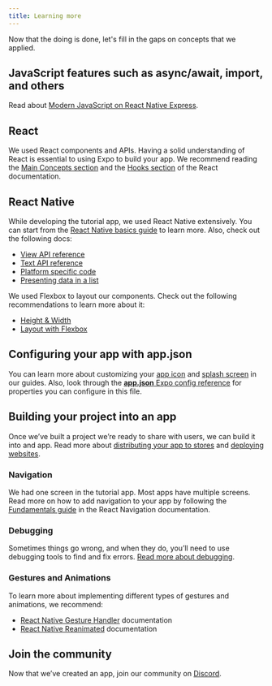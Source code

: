 ```yaml
---
title: Learning more
---
```


Now that the doing is done, let's fill in the gaps on concepts that we applied.

## JavaScript features such as async/await, import, and others

Read about [Modern JavaScript on React Native Express](https://www.reactnative.express/javascript/features).

## React

We used React components and APIs. Having a solid understanding of React is essential to using Expo to build your app. We recommend reading the [Main Concepts section](https://reactjs.org/docs/hello-world.html) and the [Hooks section](https://reactjs.org/docs/hooks-intro.html) of the React documentation.

## React Native

While developing the tutorial app, we used React Native extensively. You can start from the [React Native basics guide](https://reactnative.dev/docs/flexbox) to learn more. Also, check out the following docs:

- [View API reference](https://reactnative.dev/docs/view)
- [Text API reference](https://reactnative.dev/docs/text)
- [Platform specific code](https://reactnative.dev/docs/platform-specific-code)
- [Presenting data in a list](https://reactnative.dev/docs/using-a-listview)

We used Flexbox to layout our components. Check out the following recommendations to learn more about it:

- [Height & Width](https://reactnative.dev/docs/height-and-width)
- [Layout with Flexbox](https://reactnative.dev/docs/flexbox)

## Configuring your app with app.json

You can learn more about customizing your [app icon](/guides/app-icons) and [splash screen](/guides/splash-screens) in our guides. Also, look through the [**app.json** Expo config reference](/workflow/configuration) for properties you can configure in this file.



## Building your project into an app

Once we’ve built a project we’re ready to share with users, we can build it into and app. Read more about [distributing your app to stores](/distribution/introduction) and [deploying websites](/distribution/publishing-websites).


### Navigation

We had one screen in the tutorial app. Most apps have multiple screens. Read more on how to add navigation to your app by following the [Fundamentals guide](https://reactnavigation.org/docs/getting-started) in the React Navigation documentation.

### Debugging

Sometimes things go wrong, and when they do, you’ll need to use debugging tools to find and fix errors. [Read more about debugging](/workflow/debugging).

### Gestures and Animations

To learn more about implementing different types of gestures and animations, we recommend:

- [React Native Gesture Handler](https://docs.swmansion.com/react-native-gesture-handler/docs/) documentation
- [React Native Reanimated](https://docs.swmansion.com/react-native-reanimated/docs) documentation

## Join the community

Now that we’ve created an app, join our community on [Discord](https://chat.expo.dev/).


